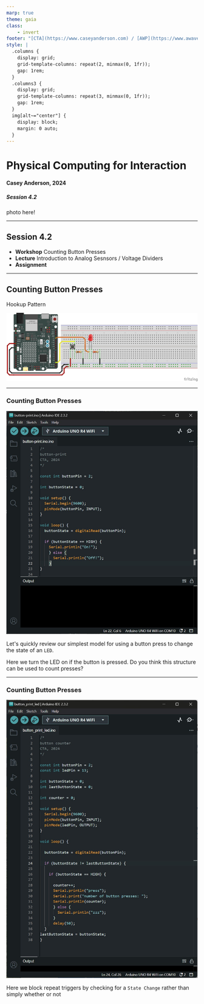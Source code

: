 ```yaml
---
marp: true
theme: gaia
class:
    - invert
footer: "[CTA](https://www.caseyanderson.com) / [AWP](https://www.awavepress.com)"
style: |
  .columns {
    display: grid;
    grid-template-columns: repeat(2, minmax(0, 1fr));
    gap: 1rem;
  }
  .columns3 {
    display: grid;
    grid-template-columns: repeat(3, minmax(0, 1fr));
    gap: 1rem;
  } 
  img[alt~="center"] {
    display: block;
    margin: 0 auto;
  }
---
```


# Physical Computing for Interaction
#### Casey Anderson, 2024

##### Session 4.2

photo here!

---

<!-- paginate: true -->

## Session 4.2

- **Workshop** Counting Button Presses
- **Lecture** Introduction to Analog Sesnsors / Voltage Dividers
- **Assignment**

---

## Counting Button Presses

Hookup Pattern

![width:1100px](./imgs/electronics/buttonExternalLED_bb.jpg)

---
### Counting Button Presses

![bg right width:600](./imgs/ArduinoIDE/button-print.jpg)

Let's quickly review our simplest model for using a button press to change the state of an `LED`.

Here we turn the LED on if the button is pressed. Do you think this structure can be used to count presses?

---

### Counting Button Presses

![bg right width:550](./imgs/ArduinoIDE/counting-button-presses.jpg)

Here we block repeat triggers by checking for a `State Change` rather than simply whether or not 